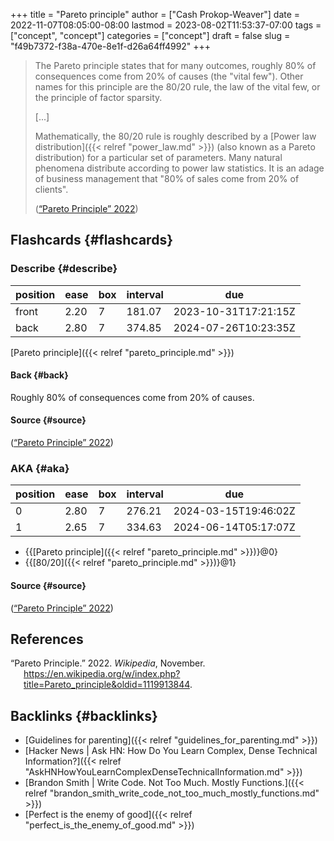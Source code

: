 +++
title = "Pareto principle"
author = ["Cash Prokop-Weaver"]
date = 2022-11-07T08:05:00-08:00
lastmod = 2023-08-02T11:53:37-07:00
tags = ["concept", "concept"]
categories = ["concept"]
draft = false
slug = "f49b7372-f38a-470e-8e1f-d26a64ff4992"
+++

> The Pareto principle states that for many outcomes, roughly 80% of consequences come from 20% of causes (the "vital few"). Other names for this principle are the 80/20 rule, the law of the vital few, or the principle of factor sparsity.
>
> [...]
>
> Mathematically, the 80/20 rule is roughly described by a [Power law distribution]({{< relref "power_law.md" >}}) (also known as a Pareto distribution) for a particular set of parameters. Many natural phenomena distribute according to power law statistics. It is an adage of business management that "80% of sales come from 20% of clients".
>
> (<a href="#citeproc_bib_item_1">“Pareto Principle” 2022</a>)


## Flashcards {#flashcards}


### Describe {#describe}

| position | ease | box | interval | due                  |
|----------|------|-----|----------|----------------------|
| front    | 2.20 | 7   | 181.07   | 2023-10-31T17:21:15Z |
| back     | 2.80 | 7   | 374.85   | 2024-07-26T10:23:35Z |

[Pareto principle]({{< relref "pareto_principle.md" >}})


#### Back {#back}

Roughly 80% of consequences come from 20% of causes.


#### Source {#source}

(<a href="#citeproc_bib_item_1">“Pareto Principle” 2022</a>)


### AKA {#aka}

| position | ease | box | interval | due                  |
|----------|------|-----|----------|----------------------|
| 0        | 2.80 | 7   | 276.21   | 2024-03-15T19:46:02Z |
| 1        | 2.65 | 7   | 334.63   | 2024-06-14T05:17:07Z |

-   {{[Pareto principle]({{< relref "pareto_principle.md" >}})}@0}
-   {{[80/20]({{< relref "pareto_principle.md" >}})}@1}


#### Source {#source}

(<a href="#citeproc_bib_item_1">“Pareto Principle” 2022</a>)

## References

<style>.csl-entry{text-indent: -1.5em; margin-left: 1.5em;}</style><div class="csl-bib-body">
  <div class="csl-entry"><a id="citeproc_bib_item_1"></a>“Pareto Principle.” 2022. <i>Wikipedia</i>, November. <a href="https://en.wikipedia.org/w/index.php?title=Pareto_principle&oldid=1119913844">https://en.wikipedia.org/w/index.php?title=Pareto_principle&#38;oldid=1119913844</a>.</div>
</div>


## Backlinks {#backlinks}

-   [Guidelines for parenting]({{< relref "guidelines_for_parenting.md" >}})
-   [Hacker News | Ask HN: How Do You Learn Complex, Dense Technical Information?]({{< relref "AskHNHowYouLearnComplexDenseTechnicalInformation.md" >}})
-   [Brandon Smith | Write Code. Not Too Much. Mostly Functions.]({{< relref "brandon_smith_write_code_not_too_much_mostly_functions.md" >}})
-   [Perfect is the enemy of good]({{< relref "perfect_is_the_enemy_of_good.md" >}})

